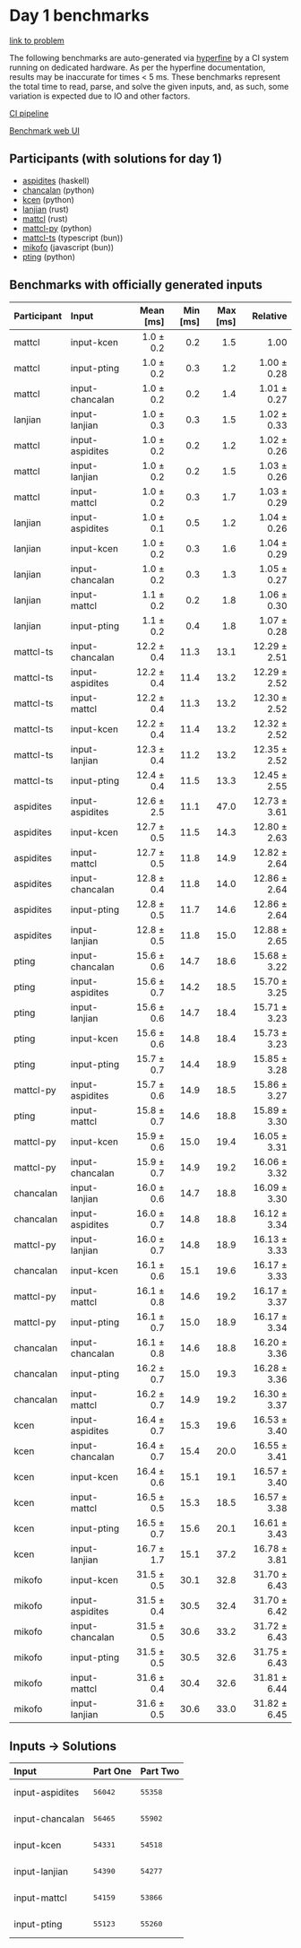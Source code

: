 # Day 1 benchmarks

[link to problem](https://adventofcode.com/2023/day/1)

The following benchmarks are auto-generated via
[hyperfine](https://github.com/sharkdp/hyperfine) by a CI system running on
dedicated hardware. As per the hyperfine documentation, results may be
inaccurate for times < 5 ms. These benchmarks represent the total time to read,
parse, and solve the given inputs, and, as such, some variation is expected due
to IO and other factors.

[CI pipeline](http://ci.papercode.net:8080/teams/main/pipelines/aoc2023)

[Benchmark web UI](https://aoc.ancalagon.black)


## Participants (with solutions for day 1)

- [aspidites](https://github.com/aspidites/aoc2023) (haskell)
- [chancalan](https://github.com/chancalan/aoc2023) (python)
- [kcen](https://github.com/kcen/aoc2023) (python)
- [lanjian](https://github.com/lanjian/aoc-2023) (rust)
- [mattcl](https://github.com/mattcl/aoc2023) (rust)
- [mattcl-py](https://github.com/mattcl/aoc2023-py) (python)
- [mattcl-ts](https://github.com/mattcl/aoc2023-js) (typescript (bun))
- [mikofo](https://github.com/mikofo/advent-of-code-2023) (javascript (bun))
- [pting](https://github.com/pting/aoc2023) (python)


## Benchmarks with officially generated inputs

| Participant | Input | Mean [ms] | Min [ms] | Max [ms] | Relative |
|:---|:---|---:|---:|---:|---:|
| mattcl | input-kcen | 1.0 ± 0.2 | 0.2 | 1.5 | 1.00 |
| mattcl | input-pting | 1.0 ± 0.2 | 0.3 | 1.2 | 1.00 ± 0.28 |
| mattcl | input-chancalan | 1.0 ± 0.2 | 0.2 | 1.4 | 1.01 ± 0.27 |
| lanjian | input-lanjian | 1.0 ± 0.3 | 0.3 | 1.5 | 1.02 ± 0.33 |
| mattcl | input-aspidites | 1.0 ± 0.2 | 0.2 | 1.2 | 1.02 ± 0.26 |
| mattcl | input-lanjian | 1.0 ± 0.2 | 0.2 | 1.5 | 1.03 ± 0.26 |
| mattcl | input-mattcl | 1.0 ± 0.2 | 0.3 | 1.7 | 1.03 ± 0.29 |
| lanjian | input-aspidites | 1.0 ± 0.1 | 0.5 | 1.2 | 1.04 ± 0.26 |
| lanjian | input-kcen | 1.0 ± 0.2 | 0.3 | 1.6 | 1.04 ± 0.29 |
| lanjian | input-chancalan | 1.0 ± 0.2 | 0.3 | 1.3 | 1.05 ± 0.27 |
| lanjian | input-mattcl | 1.1 ± 0.2 | 0.2 | 1.8 | 1.06 ± 0.30 |
| lanjian | input-pting | 1.1 ± 0.2 | 0.4 | 1.8 | 1.07 ± 0.28 |
| mattcl-ts | input-chancalan | 12.2 ± 0.4 | 11.3 | 13.1 | 12.29 ± 2.51 |
| mattcl-ts | input-aspidites | 12.2 ± 0.4 | 11.4 | 13.2 | 12.29 ± 2.52 |
| mattcl-ts | input-mattcl | 12.2 ± 0.4 | 11.3 | 13.2 | 12.30 ± 2.52 |
| mattcl-ts | input-kcen | 12.2 ± 0.4 | 11.4 | 13.2 | 12.32 ± 2.52 |
| mattcl-ts | input-lanjian | 12.3 ± 0.4 | 11.2 | 13.2 | 12.35 ± 2.52 |
| mattcl-ts | input-pting | 12.4 ± 0.4 | 11.5 | 13.3 | 12.45 ± 2.55 |
| aspidites | input-aspidites | 12.6 ± 2.5 | 11.1 | 47.0 | 12.73 ± 3.61 |
| aspidites | input-kcen | 12.7 ± 0.5 | 11.5 | 14.3 | 12.80 ± 2.63 |
| aspidites | input-mattcl | 12.7 ± 0.5 | 11.8 | 14.9 | 12.82 ± 2.64 |
| aspidites | input-chancalan | 12.8 ± 0.4 | 11.8 | 14.0 | 12.86 ± 2.64 |
| aspidites | input-pting | 12.8 ± 0.5 | 11.7 | 14.6 | 12.86 ± 2.64 |
| aspidites | input-lanjian | 12.8 ± 0.5 | 11.8 | 15.0 | 12.88 ± 2.65 |
| pting | input-chancalan | 15.6 ± 0.6 | 14.7 | 18.6 | 15.68 ± 3.22 |
| pting | input-aspidites | 15.6 ± 0.7 | 14.2 | 18.5 | 15.70 ± 3.25 |
| pting | input-lanjian | 15.6 ± 0.6 | 14.7 | 18.4 | 15.71 ± 3.23 |
| pting | input-kcen | 15.6 ± 0.6 | 14.8 | 18.4 | 15.73 ± 3.23 |
| pting | input-pting | 15.7 ± 0.7 | 14.4 | 18.9 | 15.85 ± 3.28 |
| mattcl-py | input-aspidites | 15.7 ± 0.6 | 14.9 | 18.5 | 15.86 ± 3.27 |
| pting | input-mattcl | 15.8 ± 0.7 | 14.6 | 18.8 | 15.89 ± 3.30 |
| mattcl-py | input-kcen | 15.9 ± 0.6 | 15.0 | 19.4 | 16.05 ± 3.31 |
| mattcl-py | input-chancalan | 15.9 ± 0.7 | 14.9 | 19.2 | 16.06 ± 3.32 |
| chancalan | input-lanjian | 16.0 ± 0.6 | 14.7 | 18.8 | 16.09 ± 3.30 |
| chancalan | input-aspidites | 16.0 ± 0.7 | 14.8 | 18.8 | 16.12 ± 3.34 |
| mattcl-py | input-lanjian | 16.0 ± 0.7 | 14.8 | 18.9 | 16.13 ± 3.33 |
| chancalan | input-kcen | 16.1 ± 0.6 | 15.1 | 19.6 | 16.17 ± 3.33 |
| mattcl-py | input-mattcl | 16.1 ± 0.8 | 14.6 | 19.2 | 16.17 ± 3.37 |
| mattcl-py | input-pting | 16.1 ± 0.7 | 15.0 | 18.9 | 16.17 ± 3.34 |
| chancalan | input-chancalan | 16.1 ± 0.8 | 14.6 | 18.8 | 16.20 ± 3.36 |
| chancalan | input-pting | 16.2 ± 0.7 | 15.0 | 19.3 | 16.28 ± 3.36 |
| chancalan | input-mattcl | 16.2 ± 0.7 | 14.9 | 19.2 | 16.30 ± 3.37 |
| kcen | input-aspidites | 16.4 ± 0.7 | 15.3 | 19.6 | 16.53 ± 3.40 |
| kcen | input-chancalan | 16.4 ± 0.7 | 15.4 | 20.0 | 16.55 ± 3.41 |
| kcen | input-kcen | 16.4 ± 0.6 | 15.1 | 19.1 | 16.57 ± 3.40 |
| kcen | input-mattcl | 16.5 ± 0.5 | 15.3 | 18.5 | 16.57 ± 3.38 |
| kcen | input-pting | 16.5 ± 0.7 | 15.6 | 20.1 | 16.61 ± 3.43 |
| kcen | input-lanjian | 16.7 ± 1.7 | 15.1 | 37.2 | 16.78 ± 3.81 |
| mikofo | input-kcen | 31.5 ± 0.5 | 30.1 | 32.8 | 31.70 ± 6.43 |
| mikofo | input-aspidites | 31.5 ± 0.4 | 30.5 | 32.4 | 31.70 ± 6.42 |
| mikofo | input-chancalan | 31.5 ± 0.5 | 30.6 | 33.2 | 31.72 ± 6.43 |
| mikofo | input-pting | 31.5 ± 0.5 | 30.5 | 32.6 | 31.75 ± 6.43 |
| mikofo | input-mattcl | 31.6 ± 0.4 | 30.4 | 32.6 | 31.81 ± 6.44 |
| mikofo | input-lanjian | 31.6 ± 0.5 | 30.6 | 33.0 | 31.82 ± 6.45 |


## Inputs -> Solutions

| Input | Part One | Part Two |
|:---|:---|:---|
|input-aspidites|<pre>56042</pre>|<pre>55358</pre>|
|input-chancalan|<pre>56465</pre>|<pre>55902</pre>|
|input-kcen|<pre>54331</pre>|<pre>54518</pre>|
|input-lanjian|<pre>54390</pre>|<pre>54277</pre>|
|input-mattcl|<pre>54159</pre>|<pre>53866</pre>|
|input-pting|<pre>55123</pre>|<pre>55260</pre>|